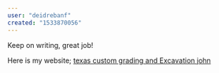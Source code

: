 ```yaml
---
user: "deidrebanf"
created: "1533870056"
---
```


Keep on writing, great job!

Here is my website; <a href="http://ttlink.com/arlenhass">texas custom grading and Excavation john</a>

